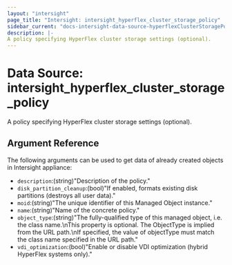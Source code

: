 ```yaml
---
layout: "intersight"
page_title: "Intersight: intersight_hyperflex_cluster_storage_policy"
sidebar_current: "docs-intersight-data-source-hyperflexClusterStoragePolicy"
description: |-
A policy specifying HyperFlex cluster storage settings (optional).
---
```


# Data Source: intersight_hyperflex_cluster_storage_policy
A policy specifying HyperFlex cluster storage settings (optional).
## Argument Reference
The following arguments can be used to get data of already created objects in Intersight appliance:
* `description`:(string)"Description of the policy."
* `disk_partition_cleanup`:(bool)"If enabled, formats existing disk partitions (destroys all user data)."
* `moid`:(string)"The unique identifier of this Managed Object instance."
* `name`:(string)"Name of the concrete policy."
* `object_type`:(string)"The fully-qualified type of this managed object, i.e. the class name.\nThis property is optional. The ObjectType is implied from the URL path.\nIf specified, the value of objectType must match the class name specified in the URL path."
* `vdi_optimization`:(bool)"Enable or disable VDI optimization (hybrid HyperFlex systems only)."
